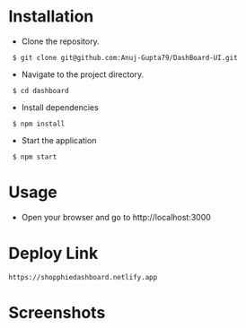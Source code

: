 # Installation

* Clone the repository.
``` 
 $ git clone git@github.com:Anuj-Gupta79/DashBoard-UI.git
``` 

* Navigate to the project directory.
``` 
 $ cd dashboard
```

* Install dependencies
```
 $ npm install
```

* Start the application
```
 $ npm start
```

# Usage

* Open your browser and go to http://localhost:3000

# Deploy Link
```
https://shopphiedashboard.netlify.app
```

# Screenshots
